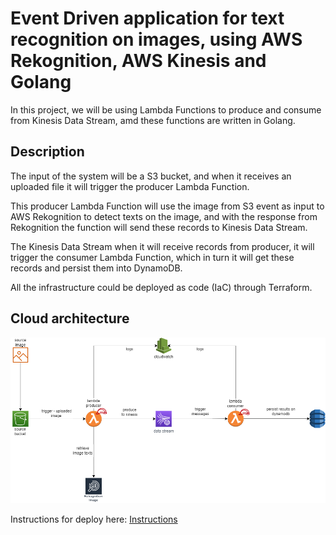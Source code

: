 # Event Driven application for text recognition on images, using AWS Rekognition, AWS Kinesis and Golang

In this project, we will be using Lambda Functions to produce and consume from Kinesis Data Stream, amd these functions are written in Golang.

## Description

The input of the system will be a S3 bucket, and when it receives an uploaded file it will trigger the producer Lambda Function.

This producer Lambda Function will use the image from S3 event as input to AWS Rekognition to detect texts on the image, and with the response from Rekognition the function will send these records to Kinesis Data Stream.

The Kinesis Data Stream when it will receive records from producer, it will trigger the consumer Lambda Function, which in turn it will get these records and persist them into DynamoDB.

All the infrastructure could be deployed as code (IaC) through Terraform.

## Cloud architecture
![Architecture](./architecture/kinesis-lambda.drawio.png)

Instructions for deploy here: [Instructions](./infrastructure/README.md)
